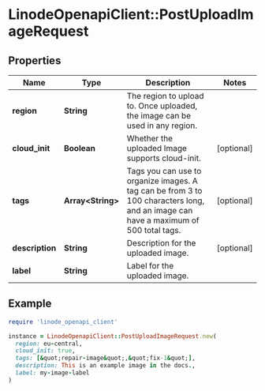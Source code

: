 # LinodeOpenapiClient::PostUploadImageRequest

## Properties

| Name | Type | Description | Notes |
| ---- | ---- | ----------- | ----- |
| **region** | **String** | The region to upload to. Once uploaded, the image can be used in any region. |  |
| **cloud_init** | **Boolean** | Whether the uploaded Image supports cloud-init. | [optional] |
| **tags** | **Array&lt;String&gt;** | Tags you can use to organize images. A tag can be from 3 to 100 characters long, and an image can have a maximum of 500 total tags. | [optional] |
| **description** | **String** | Description for the uploaded image. | [optional] |
| **label** | **String** | Label for the uploaded image. |  |

## Example

```ruby
require 'linode_openapi_client'

instance = LinodeOpenapiClient::PostUploadImageRequest.new(
  region: eu-central,
  cloud_init: true,
  tags: [&quot;repair-image&quot;,&quot;fix-1&quot;],
  description: This is an example image in the docs.,
  label: my-image-label
)
```

